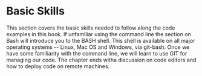 # Basic Skills

This section covers the basic skills needed to follow along the code
examples in this book. If unfamiliar using the command line the section
on Bash will introduce you to the BASH shell. This shell is available on
all major operating systems -- Linux, Mac OS and Windows, via git-bash.
Once we have some familiarity with the command line, we will learn to
use GIT for managing our code. The chapter ends witha  discussion on
code editors and how to deploy code on remote machines.
